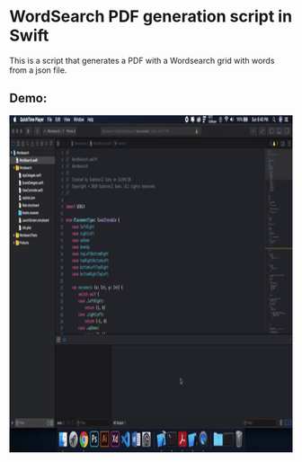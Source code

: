 # WordSearch PDF generation script in Swift

This is a script that generates a PDF with a Wordsearch grid with words from a json file. 

## Demo:

<img src="demo.gif" height="600" autoplay loop>


